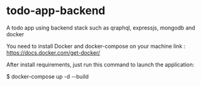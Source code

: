 # todo-app-backend
A todo app using backend stack such as qraphql, expressjs, mongodb and docker

You need to install Docker and docker-compose on your machine
link : https://docs.docker.com/get-docker/

After install requirements, just run this command to launch the application:

$ docker-compose up -d --build
